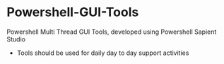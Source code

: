 # Powershell-GUI-Tools
Powershell Multi Thread GUI Tools, developed using Powershell Sapient Studio
- Tools should be used for daily day to day support activities
